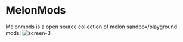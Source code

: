 # MelonMods
Melonmods is a open source collection of melon sandbox/playground mods!
![screen-3](https://github.com/user-attachments/assets/7c51bc34-e5a7-427e-b3e6-201cf97ce2e3)
